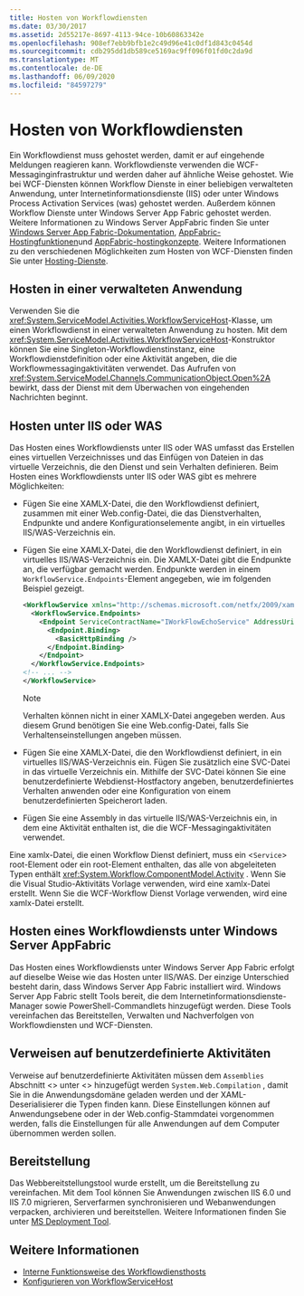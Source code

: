 ```yaml
---
title: Hosten von Workflowdiensten
ms.date: 03/30/2017
ms.assetid: 2d55217e-8697-4113-94ce-10b60863342e
ms.openlocfilehash: 908ef7ebb9bfb1e2c49d96e41c0df1d843c0454d
ms.sourcegitcommit: cdb295dd1db589ce5169ac9ff096f01fd0c2da9d
ms.translationtype: MT
ms.contentlocale: de-DE
ms.lasthandoff: 06/09/2020
ms.locfileid: "84597279"
---
```

# <a name="hosting-workflow-services"></a>Hosten von Workflowdiensten

Ein Workflowdienst muss gehostet werden, damit er auf eingehende Meldungen reagieren kann. Workflowdienste verwenden die WCF-Messaginginfrastruktur und werden daher auf ähnliche Weise gehostet. Wie bei WCF-Diensten können Workflow Dienste in einer beliebigen verwalteten Anwendung, unter Internetinformationsdienste (IIS) oder unter Windows Process Activation Services (was) gehostet werden. Außerdem können Workflow Dienste unter Windows Server App Fabric gehostet werden. Weitere Informationen zu Windows Server AppFabric finden Sie unter [Windows Server App Fabric-Dokumentation](https://docs.microsoft.com/previous-versions/appfabric/ff384253(v=azure.10)), [AppFabric-Hostingfunktionen](https://docs.microsoft.com/previous-versions/appfabric/ee677189(v=azure.10))und [AppFabric-hostingkonzepte](https://docs.microsoft.com/previous-versions/appfabric/ee677371(v=azure.10)). Weitere Informationen zu den verschiedenen Möglichkeiten zum Hosten von WCF-Diensten finden Sie unter [Hosting-Dienste](../hosting-services.md).

## <a name="hosting-in-a-managed-application"></a>Hosten in einer verwalteten Anwendung
 Verwenden Sie die <xref:System.ServiceModel.Activities.WorkflowServiceHost>-Klasse, um einen Workflowdienst in einer verwalteten Anwendung zu hosten. Mit dem <xref:System.ServiceModel.Activities.WorkflowServiceHost>-Konstruktor können Sie eine Singleton-Workflowdienstinstanz, eine Workflowdienstdefinition oder eine Aktivität angeben, die die Workflowmessagingaktivitäten verwendet. Das Aufrufen von <xref:System.ServiceModel.Channels.CommunicationObject.Open%2A> bewirkt, dass der Dienst mit dem Überwachen von eingehenden Nachrichten beginnt.

## <a name="hosting-under-iis-or-was"></a>Hosten unter IIS oder WAS
 Das Hosten eines Workflowdiensts unter IIS oder WAS umfasst das Erstellen eines virtuellen Verzeichnisses und das Einfügen von Dateien in das virtuelle Verzeichnis, die den Dienst und sein Verhalten definieren. Beim Hosten eines Workflowdiensts unter IIS oder WAS gibt es mehrere Möglichkeiten:

- Fügen Sie eine XAMLX-Datei, die den Workflowdienst definiert, zusammen mit einer Web.config-Datei, die das Dienstverhalten, Endpunkte und andere Konfigurationselemente angibt, in ein virtuelles IIS/WAS-Verzeichnis ein.

- Fügen Sie eine XAMLX-Datei, die den Workflowdienst definiert, in ein virtuelles IIS/WAS-Verzeichnis ein. Die XAMLX-Datei gibt die Endpunkte an, die verfügbar gemacht werden. Endpunkte werden in einem `WorkflowService.Endpoints`-Element angegeben, wie im folgenden Beispiel gezeigt.

    ```xml
    <WorkflowService xmlns="http://schemas.microsoft.com/netfx/2009/xaml/servicemodel"  xmlns:p1="http://schemas.microsoft.com/netfx/2009/xaml/activities" xmlns:sad="clr-namespace:System.Activities.Debugger;assembly=System.Activities" xmlns:x="http://schemas.microsoft.com/winfx/2006/xaml">
      <WorkflowService.Endpoints>
        <Endpoint ServiceContractName="IWorkFlowEchoService" AddressUri="">
          <Endpoint.Binding>
            <BasicHttpBinding />
          </Endpoint.Binding>
        </Endpoint>
      </WorkflowService.Endpoints>
    <!-- ... -->
    </WorkflowService>
    ```

    > [!NOTE]
    > Verhalten können nicht in einer XAMLX-Datei angegeben werden. Aus diesem Grund benötigen Sie eine Web.config-Datei, falls Sie Verhaltenseinstellungen angeben müssen.

- Fügen Sie eine XAMLX-Datei, die den Workflowdienst definiert, in ein virtuelles IIS/WAS-Verzeichnis ein. Fügen Sie zusätzlich eine SVC-Datei in das virtuelle Verzeichnis ein. Mithilfe der SVC-Datei können Sie eine benutzerdefinierte Webdienst-Hostfactory angeben, benutzerdefiniertes Verhalten anwenden oder eine Konfiguration von einem benutzerdefinierten Speicherort laden.

- Fügen Sie eine Assembly in das virtuelle IIS/WAS-Verzeichnis ein, in dem eine Aktivität enthalten ist, die die WCF-Messagingaktivitäten verwendet.

 Eine xamlx-Datei, die einen Workflow Dienst definiert, muss ein <`Service`> root-Element oder ein root-Element enthalten, das alle von abgeleiteten Typen enthält <xref:System.Workflow.ComponentModel.Activity> . Wenn Sie die Visual Studio-Aktivitäts Vorlage verwenden, wird eine xamlx-Datei erstellt. Wenn Sie die WCF-Workflow Dienst Vorlage verwenden, wird eine xamlx-Datei erstellt.

## <a name="hosting-workflow-services-under-windows-server-app-fabric"></a>Hosten eines Workflowdiensts unter Windows Server AppFabric
 Das Hosten eines Workflowdiensts unter Windows Server App Fabric erfolgt auf dieselbe Weise wie das Hosten unter IIS/WAS. Der einzige Unterschied besteht darin, dass Windows Server App Fabric installiert wird. Windows Server App Fabric stellt Tools bereit, die dem Internetinformationsdienste-Manager sowie PowerShell-Commandlets hinzugefügt werden. Diese Tools vereinfachen das Bereitstellen, Verwalten und Nachverfolgen von Workflowdiensten und WCF-Diensten.

## <a name="referencing-custom-activities"></a>Verweisen auf benutzerdefinierte Aktivitäten
 Verweise auf benutzerdefinierte Aktivitäten müssen dem `Assemblies` Abschnitt <> unter <> hinzugefügt werden `System.Web.Compilation` , damit Sie in die Anwendungsdomäne geladen werden und der XAML-Deserialisierer die Typen finden kann. Diese Einstellungen können auf Anwendungsebene oder in der Web.config-Stammdatei vorgenommen werden, falls die Einstellungen für alle Anwendungen auf dem Computer übernommen werden sollen.

## <a name="deployment"></a>Bereitstellung
 Das Webbereitstellungstool wurde erstellt, um die Bereitstellung zu vereinfachen. Mit dem Tool können Sie Anwendungen zwischen IIS 6.0 und IIS 7.0 migrieren, Serverfarmen synchronisieren und Webanwendungen verpacken, archivieren und bereitstellen. Weitere Informationen finden Sie unter [MS Deployment Tool](https://go.microsoft.com/fwlink/?LinkId=178690).

## <a name="see-also"></a>Weitere Informationen

- [Interne Funktionsweise des Workflowdiensthosts](workflow-service-host-internals.md)
- [Konfigurieren von WorkflowServiceHost](configuring-workflowservicehost.md)
